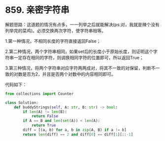 # 859. 亲密字符串

解题思路：这道题的情况有点多，一一列举之后就能解决(ps:对，我就是辣个没有列举完的菜鸡)。必须交换两次字符，使字符串相等。

1.第一种情况，不相同长度的字符直接返回False；

2.第二种情况，两个字符串相同，如果set后的长度小于原始长度，则证明这个字符串一定存在相同的字符，则调换相同字符的位置即可，所以返回True；

3.第三种情况，将两个字符串对应字符两两成对，将其不一致的对保留，判断不一致的对数是否为2，并且是否两个对数中的内容相同即可。

代码如下：

```python
from collections import Counter

class Solution:
    def buddyStrings(self, A: str, B: str) -> bool:
        if len(A) != len(B):
            return False
        if A == B and len(set(A)) < len(A):
            return True
        diff = [(a, b) for a, b in zip(A, B) if a != b]
        return len(diff) == 2 and diff[0] == diff[1][::-1]
```
